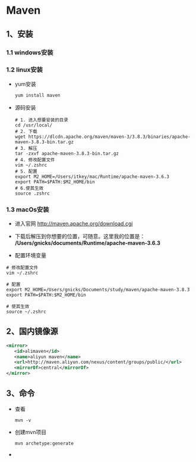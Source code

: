 # Maven

## 1、安装

### 1.1 windows安装

### 1.2 linux安装

+ yum安装

  ```java
  yum install maven
  ```

  

+ 源码安装

  ```shell
  # 1. 进入想要安装的目录
  cd /usr/local/
  # 2. 下载
  wget https://dlcdn.apache.org/maven/maven-3/3.8.3/binaries/apache-maven-3.8.3-bin.tar.gz
  # 3. 解压
  tar -zxvf apache-maven-3.8.3-bin.tar.gz
  # 4. 修改配置文件
  vim ~/.zshrc
  # 5. 配置
  export M2_HOME=/Users/itkey/mac/Runtime/apache-maven-3.6.3
  export PATH=$PATH:$M2_HOME/bin
  # 6.使其生效
  source .zshrc
  ```

  

### 1.3 macOs安装

+ 进入官网 http://maven.apache.org/download.cgi

+ 下载后解压到你想要的位置，可随意。这里我的位置是：
  **/Users/gnicks/documents/Runtime/apache-maven-3.6.3**

+ 配置环境变量

``` shell
# 修改配置文件
vim ~/.zshrc

# 配置
export M2_HOME=/Users/gnicks/Documents/study/maven/apache-maven-3.8.3
export PATH=$PATH:$M2_HOME/bin

# 使其生效
source ~/.zshrc

```



## 2、国内镜像源

```xml
<mirror>
   <id>alimaven</id>
   <name>aliyun maven</name>
   <url>http://maven.aliyun.com/nexus/content/groups/public/</url>
   <mirrorOf>central</mirrorOf>        
</mirror>
```



## 3、命令

+ 查看

  ```shell
  mvn -v
  ```

+ 创建mvn项目

  ```shell
  mvn archetype:generate
  ```

+ 





